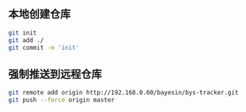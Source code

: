 

## 本地创建仓库


```bash
git init
git add ./
git commit -m 'init'
```

## 强制推送到远程仓库

```bash
git remote add origin http://192.168.0.60/bayesin/bys-tracker.git
git push --force origin master
```